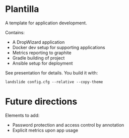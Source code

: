 # Plantilla

A template for application development.

Contains:

* A DropWizard application
* Docker dev setup for supporting applications
* Metrics reporting to graphite
* Gradle building of project
* Ansible setup for deployment

See presentation for details. You build it with:

```
landslide config.cfg --relative --copy-theme
```

# Future directions

Elements to add:

* Password protection and access control by annotation
* Explicit metrics upon app usage
